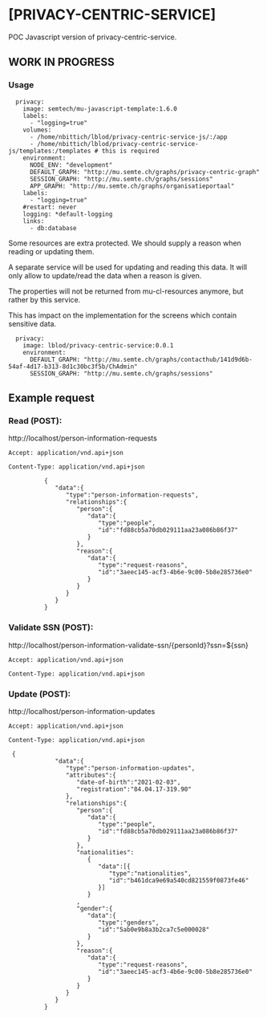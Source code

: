 # [PRIVACY-CENTRIC-SERVICE]

POC Javascript version of privacy-centric-service. 

## WORK IN PROGRESS


### Usage

```
  privacy:
    image: semtech/mu-javascript-template:1.6.0
    labels:
      - "logging=true"
    volumes:
      - /home/nbittich/lblod/privacy-centric-service-js/:/app
      - /home/nbittich/lblod/privacy-centric-service-js/templates:/templates # this is required
    environment:
      NODE_ENV: "development"
      DEFAULT_GRAPH: "http://mu.semte.ch/graphs/privacy-centric-graph"
      SESSION_GRAPH: "http://mu.semte.ch/graphs/sessions"
      APP_GRAPH: "http://mu.semte.ch/graphs/organisatieportaal"
    labels:
      - "logging=true"
    #restart: never
    logging: *default-logging
    links:
      - db:database
```

Some resources are extra protected. We should supply a reason when reading or updating them.

A separate service will be used for updating and reading this data. It will only allow to update/read the data when a
reason is given.

The properties will not be returned from mu-cl-resources anymore, but rather by this service.

This has impact on the implementation for the screens which contain sensitive data.

```
  privacy:
    image: lblod/privacy-centric-service:0.0.1
    environment:
      DEFAULT_GRAPH: "http://mu.semte.ch/graphs/contacthub/141d9d6b-54af-4d17-b313-8d1c30bc3f5b/ChAdmin"
      SESSION_GRAPH: "http://mu.semte.ch/graphs/sessions"
```

## Example request

### Read (POST):

http://localhost/person-information-requests

`Accept: application/vnd.api+json`

`Content-Type: application/vnd.api+json`

```
          {
             "data":{
                "type":"person-information-requests",
                "relationships":{
                   "person":{
                      "data":{
                         "type":"people",
                         "id":"fd88cb5a70db029111aa23a086b86f37"
                      }
                   },
                   "reason":{
                      "data":{
                         "type":"request-reasons",
                         "id":"3aeec145-acf3-4b6e-9c00-5b8e285736e0"
                      }
                   }
                }
             }
          }
```
### Validate SSN (POST):
http://localhost/person-information-validate-ssn/{personId}?ssn=${ssn}

`Accept: application/vnd.api+json`

`Content-Type: application/vnd.api+json`

### Update (POST):

http://localhost/person-information-updates

`Accept: application/vnd.api+json`

`Content-Type: application/vnd.api+json`

```
 {
             "data":{
                "type":"person-information-updates",
                "attributes":{
                   "date-of-birth":"2021-02-03",
                   "registration":"84.04.17-319.90"
                },
                "relationships":{
                   "person":{
                      "data":{
                         "type":"people",
                         "id":"fd88cb5a70db029111aa23a086b86f37"
                      }
                   },
                   "nationalities":
                      {
                         "data":[{
                            "type":"nationalities",
                            "id":"b461dca9e69a540cd821559f0873fe46"
                         }]
                      }
                   ,
                   "gender":{
                      "data":{
                         "type":"genders",
                         "id":"5ab0e9b8a3b2ca7c5e000028"
                      }
                   },
                   "reason":{
                      "data":{
                         "type":"request-reasons",
                         "id":"3aeec145-acf3-4b6e-9c00-5b8e285736e0"
                      }
                   }
                }
             }
          }
```
